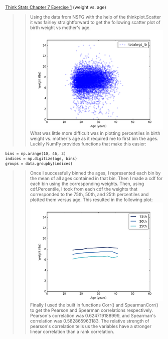 [Think Stats Chapter 7 Exercise 1](http://greenteapress.com/thinkstats2/html/thinkstats2008.html#toc70) (weight vs. age)

>> Using the data from NSFG with the help of the thinkplot.Scatter it was fairley straightforward to get the following scatter plot of birth weight vs mother's age.
![scatter plot](https://raw.githubusercontent.com/ekruskal/dsp/master/figure_7.png)
What was little more difficult was in plotting percentiles in birth weight vs. mother's age as it required me to first bin the ages. Luckily NumPy provides functions that make this easier:

```
bins = np.arange(10, 46, 3)
indices = np.digitize(age, bins)
groups = data.groupby(indices)
```

>> Once I successfully binned the ages, I represented each bin by the mean of all ages contained in that bin. Then I made a cdf for each bin using the corresponding weights. Then, using cdf.Percentile, I took from each cdf the weights that corresponded to the 75th, 50th, and 25th percentiles and plotted them versus age. This resulted in the following plot:
![percentile plot](https://github.com/ekruskal/dsp/blob/master/figure_6.png?raw=true)
Finally I used the built in functions Corr() and SpearmanCorr() to get the Pearson and Spearman correlations respectively. Pearson's correlation was 0.624719188999, and Spearman's correlation was 0.582865963183. The relative strength of pearson's correlation tells us the variables have a stronger linear correlation than a rank correlation.
